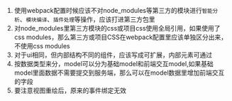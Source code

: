 1. 使用webpack配置时候应该不对node_modules等第三方的模块进行`智能分析`、`模块编译`、`插件处理`等操作，应该打进第三方包里
2. 对node_modules里第三方模块的css或项目css使用全局引用，如果使用了css modules，那么第三方或项目CSS在webpack配置里应该单独区分出来，不使用css modules
3. 对于ui相同，但内部结构不同的组件，应该写成可扩展，内部元素可通过
4. 按数据类型来分，model可以分为基础model和前端交互model,如果基础model里面数据不需要提交到服务端，那么可以在model数据里增加前端交互的字段
5. 要注意视图重绘后，原来的事件绑定无效

